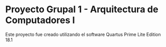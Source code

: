 # Proyecto Grupal 1 - Arquitectura de Computadores I

Este proyecto fue creado utilizando el software Quartus Prime Lite Edition 18.1
